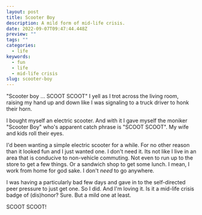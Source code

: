 ```yaml
---
layout: post
title: Scooter Boy
description: A mild form of mid-life crisis.
date: 2022-09-07T09:47:44.448Z
preview: ""
tags: ""
categories:
  - life
keywords:
  - fun
  - life
  - mid-life crisis
slug: scooter-boy
---
```

"Scooter boy ... SCOOT SCOOT" I yell as I trot across the living room, raising my hand up and down like I was signaling to a truck driver to honk their horn.

I bought myself an electric scooter.  And with it I gave myself the moniker "Scooter Boy" who's apparent catch phrase is "SCOOT SCOOT".  My wife and kids roll their eyes.

I'd been wanting a simple electric scooter for a while.  For no other reason than it looked fun and I just wanted one.  I don't need it.  Its not like I live in an area that is conducive to non-vehicle commuting.  Not even to run up to the store to get a few things.  Or a sandwich shop to get some lunch.  I mean, I work from home for god sake.  I don't _need_ to go anywhere.

I was having a particularly bad few days and gave in to the self-directed peer pressure to just get one.  So I did.  And I'm loving it.  Is it a mid-life crisis badge of (dis)honor?  Sure.  But a mild one at least.

SCOOT SCOOT!